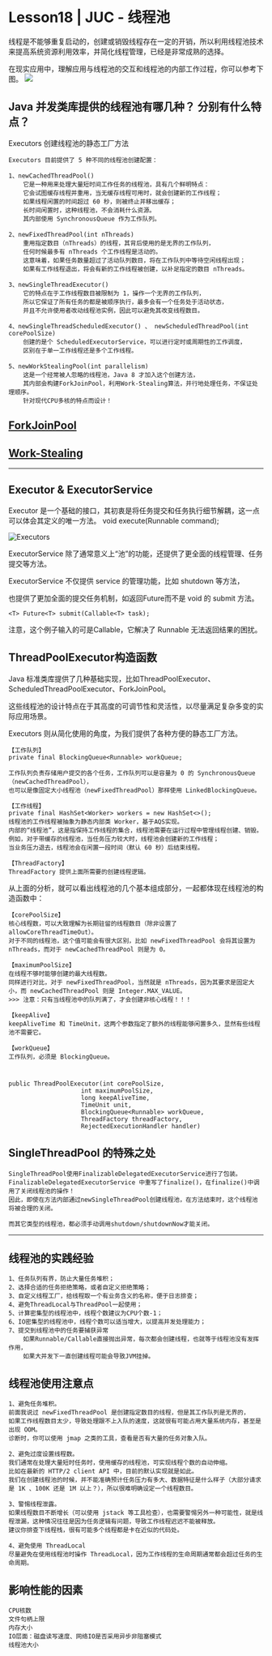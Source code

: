 # Lesson18 | JUC - 线程池 

线程是不能够重复启动的，创建或销毁线程存在一定的开销，所以利用线程池技术来提高系统资源利用效率，并简化线程管理，已经是非常成熟的选择。

在现实应用中，理解应用与线程池的交互和线程池的内部工作过程，你可以参考下图。
![](img/threadpool.png)	

## Java 并发类库提供的线程池有哪几种？ 分别有什么特点？ 
Executors 创建线程池的静态工厂方法

	Executors 目前提供了 5 种不同的线程池创建配置：
	
	1、newCachedThreadPool()
		它是一种用来处理大量短时间工作任务的线程池，具有几个鲜明特点：
		它会试图缓存线程并重用，当无缓存线程可用时，就会创建新的工作线程；
		如果线程闲置的时间超过 60 秒，则被终止并移出缓存；
		长时间闲置时，这种线程池，不会消耗什么资源。
		其内部使用 SynchronousQueue 作为工作队列。

	2、newFixedThreadPool(int nThreads)
		重用指定数目（nThreads）的线程，其背后使用的是无界的工作队列，
		任何时候最多有 nThreads 个工作线程是活动的。
		这意味着，如果任务数量超过了活动队列数目，将在工作队列中等待空闲线程出现；
		如果有工作线程退出，将会有新的工作线程被创建，以补足指定的数目 nThreads。

	3、newSingleThreadExecutor()
		它的特点在于工作线程数目被限制为 1，操作一个无界的工作队列，
		所以它保证了所有任务的都是被顺序执行，最多会有一个任务处于活动状态，
		并且不允许使用者改动线程池实例，因此可以避免其改变线程数目。

	4、newSingleThreadScheduledExecutor() 、 newScheduledThreadPool(int corePoolSize)
		创建的是个 ScheduledExecutorService，可以进行定时或周期性的工作调度，
		区别在于单一工作线程还是多个工作线程。

	5、newWorkStealingPool(int parallelism)
		这是一个经常被人忽略的线程池，Java 8 才加入这个创建方法，
		其内部会构建ForkJoinPool，利用Work-Stealing算法，并行地处理任务，不保证处理顺序。
		针对现代CPU多核的特点而设计！
	
## [ForkJoinPool](https://docs.oracle.com/javase/9/docs/api/java/util/concurrent/ForkJoinPool.html)
## [Work-Stealing](https://en.wikipedia.org/wiki/Work_stealing)

---
## Executor & ExecutorService
Executor 是一个基础的接口，其初衷是将任务提交和任务执行细节解耦，这一点可以体会其定义的唯一方法。
	void execute(Runnable command);

![Executors](img/executors.png)


ExecutorService 除了通常意义上“池”的功能，还提供了更全面的线程管理、任务提交等方法。


ExecutorService 不仅提供 service 的管理功能，比如 shutdown 等方法，

也提供了更加全面的提交任务机制，如返回Future而不是 void 的 submit 方法。

	<T> Future<T> submit(Callable<T> task);
注意，这个例子输入的可是Callable，它解决了 Runnable 无法返回结果的困扰。



## ThreadPoolExecutor构造函数
Java 标准类库提供了几种基础实现，比如ThreadPoolExecutor、ScheduledThreadPoolExecutor、ForkJoinPool。

这些线程池的设计特点在于其高度的可调节性和灵活性，以尽量满足复杂多变的实际应用场景。

Executors 则从简化使用的角度，为我们提供了各种方便的静态工厂方法。

	【工作队列】
	private final BlockingQueue<Runnable> workQueue;

	工作队列负责存储用户提交的各个任务，工作队列可以是容量为 0 的 SynchronousQueue（newCachedThreadPool），
	也可以是像固定大小线程池（newFixedThreadPool）那样使用 LinkedBlockingQueue。

	【工作线程】
	private final HashSet<Worker> workers = new HashSet<>();
	线程池的工作线程被抽象为静态内部类 Worker，基于AQS实现。
	内部的“线程池”，这是指保持工作线程的集合，线程池需要在运行过程中管理线程创建、销毁。
	例如，对于带缓存的线程池，当任务压力较大时，线程池会创建新的工作线程；
	当业务压力退去，线程池会在闲置一段时间（默认 60 秒）后结束线程。	

	【ThreadFactory】
	ThreadFactory 提供上面所需要的创建线程逻辑。

从上面的分析，就可以看出线程池的几个基本组成部分，一起都体现在线程池的构造函数中：

	【corePoolSize】
	核心线程数，可以大致理解为长期驻留的线程数目（除非设置了 allowCoreThreadTimeOut）。
	对于不同的线程池，这个值可能会有很大区别，比如 newFixedThreadPool 会将其设置为 nThreads，而对于 newCachedThreadPool 则是为 0。

	【maximumPoolSize】
	在线程不够时能够创建的最大线程数。
	同样进行对比，对于 newFixedThreadPool，当然就是 nThreads，因为其要求是固定大小，而 newCachedThreadPool 则是 Integer.MAX_VALUE。
	>>> 注意：只有当线程池中的队列满了，才会创建非核心线程！！！
	
	【keepAlive】
	keepAliveTime 和 TimeUnit，这两个参数指定了额外的线程能够闲置多久，显然有些线程池不需要它。

	【workQueue】
	工作队列，必须是 BlockingQueue。

#
	public ThreadPoolExecutor(int corePoolSize,
                      	int maximumPoolSize,
                      	long keepAliveTime,
                      	TimeUnit unit,
                      	BlockingQueue<Runnable> workQueue,
                      	ThreadFactory threadFactory,
                      	RejectedExecutionHandler handler)

## SingleThreadPool 的特殊之处
	SingleThreadPool使用FinalizableDelegatedExecutorService进行了包装。
	FinalizableDelegatedExecutorService 中重写了finalize()，在finalize()中调用了关闭线程池的操作！
	因此，即使在方法内部通过newSingleThreadPool创建线程池，在方法结束时，这个线程池将被合理的关闭。

	而其它类型的线程池，都必须手动调用shutdown/shutdownNow才能关闭。

---

## 线程池的实践经验
	1、任务队列有界，防止大量任务堆积；
	2、选择合适的任务拒绝策略，或者自定义拒绝策略；
	3、自定义线程工厂，给线程取一个有业务含义的名称，便于日志排查；
	4、避免ThreadLocal与ThreadPool一起使用；
	5、计算密集型的线程池中，线程个数建议为CPU个数-1；
	6、IO密集型的线程池中，线程个数可以适当增大，以提高并发处理能力；
	7、提交到线程池中的任务要捕获异常
		如果Runnable/Callable直接抛出异常，每次都会创建线程，也就等于线程池没有发挥作用，
		如果大并发下一直创建线程可能会导致JVM挂掉。

## 线程池使用注意点
	1、避免任务堆积。
	前面我说过 newFixedThreadPool 是创建指定数目的线程，但是其工作队列是无界的，
	如果工作线程数目太少，导致处理跟不上入队的速度，这就很有可能占用大量系统内存，甚至是出现 OOM。
	诊断时，你可以使用 jmap 之类的工具，查看是否有大量的任务对象入队。
	
	2、避免过度设置线程数。
	我们通常在处理大量短时任务时，使用缓存的线程池，可实现线程个数的自动伸缩。
	比如在最新的 HTTP/2 client API 中，目前的默认实现就是如此。
	我们在创建线程池的时候，并不能准确预计任务压力有多大、数据特征是什么样子（大部分请求是 1K 、100K 还是 1M 以上？），所以很难明确设定一个线程数目。

	3、警惕线程泄露。	
	如果线程数目不断增长（可以使用 jstack 等工具检查），也需要警惕另外一种可能性，就是线程泄漏，这种情况往往是因为任务逻辑有问题，导致工作线程迟迟不能被释放。
	建议你排查下线程栈，很有可能多个线程都是卡在近似的代码处。

	4、避免使用 ThreadLocal
	尽量避免在使用线程池时操作 ThreadLocal，因为工作线程的生命周期通常都会超过任务的生命周期。

## 影响性能的因素
	CPU核数
	文件句柄上限
	内存大小
	IO层面：磁盘读写速度、网络IO是否采用异步非阻塞模式
	线程池大小